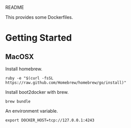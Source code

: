 README

This provides some Dockerfiles.


# Getting Started
## MacOSX

Install homebrew.
```
ruby -e "$(curl -fsSL https://raw.github.com/Homebrew/homebrew/go/install)"
```

Install boot2docker with brew.
```
brew bundle
```

An environment variable.
```
export DOCKER_HOST=tcp://127.0.0.1:4243
```

